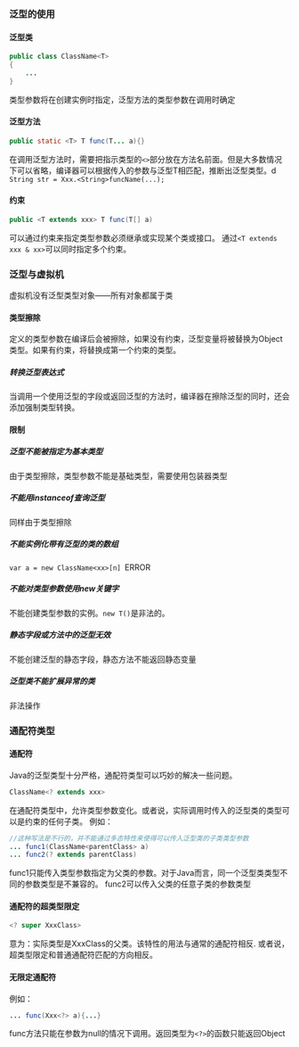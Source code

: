 ### 泛型的使用
#### 泛型类
```java
public class ClassName<T>
{
	...
}
```
类型参数将在创建实例时指定，泛型方法的类型参数在调用时确定
#### 泛型方法
```java
public static <T> T func(T... a){}
```
在调用泛型方法时，需要把指示类型的`<>`部分放在方法名前面。但是大多数情况下可以省略，编译器可以根据传入的参数与泛型T相匹配，推断出泛型类型。d
`String str = Xxx.<String>funcName(...);`
#### 约束
```java
public <T extends xxx> T func(T[] a)
```
可以通过约束来指定类型参数必须继承或实现某个类或接口。
通过`<T extends xxx & xx>`可以同时指定多个约束。
### 泛型与虚拟机
虚拟机没有泛型类型对象——所有对象都属于类
#### 类型擦除
定义的类型参数在编译后会被擦除，如果没有约束，泛型变量将被替换为Object类型。如果有约束，将替换成第一个约束的类型。
##### 转换泛型表达式
当调用一个使用泛型的字段或返回泛型的方法时，编译器在擦除泛型的同时，还会添加强制类型转换。
#### 限制
##### 泛型不能被指定为基本类型
由于类型擦除，类型参数不能是基础类型，需要使用包装器类型
##### 不能用instanceof查询泛型
同样由于类型擦除
##### 不能实例化带有泛型的类的数组
`var a = new ClassName<xx>[n] `ERROR
##### 不能对类型参数使用new关键字
不能创建类型参数的实例。`new T()`是非法的。
##### 静态字段或方法中的泛型无效
不能创建泛型的静态字段，静态方法不能返回静态变量
##### 泛型类不能扩展异常的类
非法操作
### 通配符类型
#### 通配符
Java的泛型类型十分严格，通配符类型可以巧妙的解决一些问题。
```java
ClassName<? extends xxx>
```
在通配符类型中，允许类型参数变化。或者说，实际调用时传入的泛型类的类型可以是约束的任何子类。
例如：
```java
//这种写法是不行的，并不能通过多态特性来使得可以传入泛型类的子类类型参数
... func1(ClassName<parentClass> a)
... func2(? extends parentClass)
```
func1只能传入类型参数指定为父类的参数。对于Java而言，同一个泛型类类型不同的参数类型是不兼容的。
func2可以传入父类的任意子类的参数类型
#### 通配符的超类型限定
```java
<? super XxxClass>
```
意为：实际类型是XxxClass的父类。该特性的用法与通常的通配符相反.
或者说，超类型限定和普通通配符匹配的方向相反。
#### 无限定通配符
例如：
```java
... func(Xxx<?> a){...}
```
func方法只能在参数为null的情况下调用。返回类型为`<?>`的函数只能返回Object
